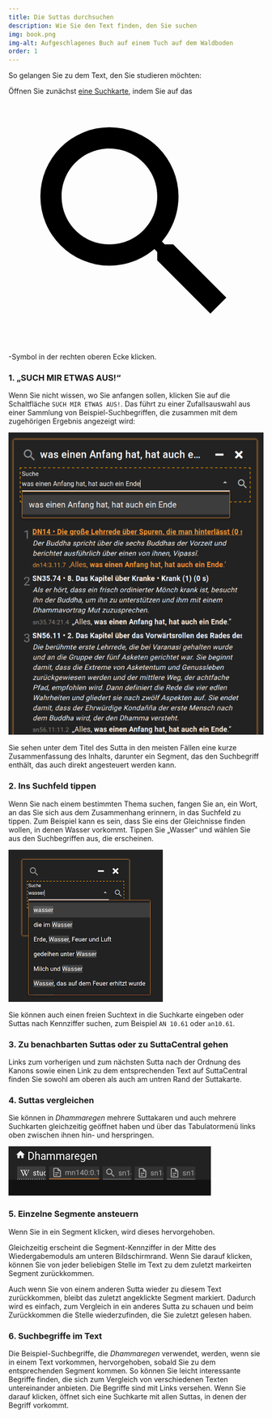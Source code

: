 ```yaml
---
title: Die Suttas durchsuchen
description: Wie Sie den Text finden, den Sie suchen
img: book.png
img-alt: Aufgeschlagenes Buch auf einem Tuch auf dem Waldboden
order: 1
---
```


So gelangen Sie zu dem Text, den Sie studieren möchten:

Öffnen Sie zunächst [eine Suchkarte](#/search//de), indem Sie auf das <a href="#/search//de" class="scv-icon-btn v-btn v-btn--icon v-btn--round v-btn--router theme--dark v-size--default"><span class="v-btn__content"><span aria-hidden="true" class="v-icon notranslate theme--dark"><svg xmlns="http://www.w3.org/2000/svg" viewBox="0 0 24 24" role="img" aria-hidden="true" class="v-icon__svg"><path d="M9.5,3A6.5,6.5 0 0,1 16,9.5C16,11.11 15.41,12.59 14.44,13.73L14.71,14H15.5L20.5,19L19,20.5L14,15.5V14.71L13.73,14.44C12.59,15.41 11.11,16 9.5,16A6.5,6.5 0 0,1 3,9.5A6.5,6.5 0 0,1 9.5,3M9.5,5C7,5 5,7 5,9.5C5,12 7,14 9.5,14C12,14 14,12 14,9.5C14,7 12,5 9.5,5Z"></path></svg></span></span></a>-Symbol in der rechten oberen Ecke klicken.

### 1. „SUCH MIR ETWAS AUS!“

Wenn Sie nicht wissen, wo Sie anfangen sollen, klicken Sie auf die Schaltfläche `SUCH MIR ETWAS AUS!`. Das führt zu einer Zufallsauswahl aus einer Sammlung von Beispiel-Suchbegriffen, die zusammen mit dem zugehörigen Ergebnis angezeigt wird:

<p><img src="img/result.png" class="ebt-image" alt="Bildschirmfoto von Suchergebnis" style="width: 600px;"></p>

Sie sehen unter dem Titel des Sutta in den meisten Fällen eine kurze Zusammenfassung des Inhalts, darunter ein Segment, das den Suchbegriff enthält, das auch direkt angesteuert werden kann.

### 2. Ins Suchfeld tippen

Wenn Sie nach einem bestimmten Thema suchen, fangen Sie an, ein Wort, an das Sie sich aus dem Zusammenhang erinnern, in das Suchfeld zu tippen. Zum Beispiel kann es sein, dass Sie eins der Gleichnisse finden wollen, in denen Wasser vorkommt. Tippen Sie „Wasser“ und wählen Sie aus den Suchbegriffen aus, die erscheinen.

<p><img src="img/searchfield.png" class="ebt-image" alt="Bildschirmfoto von Suchfeld mit Wort Wasser und Suchbegriffen" style="height: 300px;"></p>

Sie können auch einen freien Suchtext in die Suchkarte eingeben oder Suttas nach Kennziffer suchen, zum Beispiel `AN 10.61` oder `an10.61`.

### 3. Zu benachbarten Suttas oder zu SuttaCentral gehen

Links zum vorherigen und zum nächsten Sutta nach der Ordnung des Kanons sowie einen Link zu dem entsprechenden Text auf SuttaCentral finden Sie sowohl am oberen als auch am untren Rand der Suttakarte.

### 4. Suttas vergleichen

Sie können in *Dhammaregen* mehrere Suttakaren und auch mehrere Suchkarten gleichzeitig geöffnet haben und über das Tabulatormenü links oben zwischen ihnen hin- und herspringen.

<p><img src="img/tabs.png" class="ebt-image" alt="Bildschirmfoto von Suchfeld mit Wort Wasser und Suchbegriffen" style="width: 400px;"></p>

### 5. Einzelne Segmente ansteuern

Wenn Sie in ein Segment klicken, wird dieses hervorgehoben.

Gleichzeitig erscheint die Segment-Kennziffer in der Mitte des Wiedergabemoduls am unteren Bildschirmrand. Wenn Sie darauf klicken, können Sie von jeder beliebigen Stelle im Text zu dem zuletzt markeirten Segment zurückkommen.

Auch wenn Sie von einem anderen Sutta wieder zu diesem Text zurückkommen, bleibt das zuletzt angeklickte Segment markiert. Dadurch wird es einfach, zum Vergleich in ein anderes Sutta zu schauen und beim Zurückkommen die Stelle wiederzufinden, die Sie zuletzt gelesen haben.

### 6. Suchbegriffe im Text

Die Beispiel-Suchbegriffe, die *Dhammaregen* verwendet, werden, wenn sie in einem Text vorkommen, hervorgehoben, sobald Sie zu dem entsprechenden Segment kommen. So können Sie leicht interessante Begriffe finden, die sich zum Vergleich von verschiedenen Texten untereinander anbieten. Die Begriffe sind mit Links versehen. Wenn Sie darauf klicken, öffnet sich eine Suchkarte mit allen Suttas, in denen der Begriff vorkommt.

